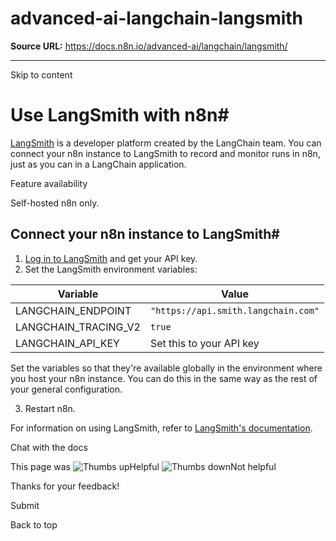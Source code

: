 # advanced-ai-langchain-langsmith

**Source URL:** https://docs.n8n.io/advanced-ai/langchain/langsmith/

---

Skip to content 

[ ](https://github.com/n8n-io/n8n-docs/edit/main/docs/advanced-ai/langchain/langsmith.md "Edit this page")

# Use LangSmith with n8n#

[LangSmith](https://www.langchain.com/langsmith) is a developer platform created by the LangChain team. You can connect your n8n instance to LangSmith to record and monitor runs in n8n, just as you can in a LangChain application.

Feature availability

Self-hosted n8n only.

## Connect your n8n instance to LangSmith#

  1. [Log in to LangSmith](https://smith.langchain.com/settings) and get your API key.
  2. Set the LangSmith environment variables:

Variable | Value  
---|---  
LANGCHAIN_ENDPOINT | `"https://api.smith.langchain.com"`  
LANGCHAIN_TRACING_V2 | `true`  
LANGCHAIN_API_KEY | Set this to your API key  
  
Set the variables so that they're available globally in the environment where you host your n8n instance. You can do this in the same way as the rest of your general configuration.

  3. Restart n8n.




For information on using LangSmith, refer to [LangSmith's documentation](https://docs.smith.langchain.com/).

Chat with the docs

This page was ![Thumbs up](/_images/assets/thumb_up.png)Helpful  ![Thumbs down](/_images/assets/thumb_down.png)Not helpful 

Thanks for your feedback! 

Submit 

Back to top